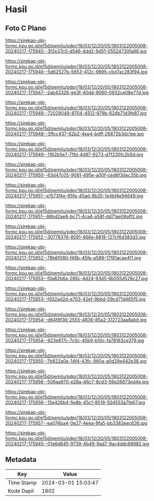 # Hasil

## Foto C Plano

https://sirekap-obj-formc.kpu.go.id/e15d/pemilu/pdpr/18/03/12/20/05/1803122005008-20240217-175945--3f2e37c0-d546-4dd2-9d51-05524730fa86.jpg

https://sirekap-obj-formc.kpu.go.id/e15d/pemilu/pdpr/18/03/12/20/05/1803122005008-20240217-175946--5d62527b-5653-412c-9895-cbd7ac283f94.jpg

https://sirekap-obj-formc.kpu.go.id/e15d/pemilu/pdpr/18/03/12/20/05/1803122005008-20240217-175947--2ab43326-ee3f-40dd-9060-0932ce08e77d.jpg

https://sirekap-obj-formc.kpu.go.id/e15d/pemilu/pdpr/18/03/12/20/05/1803122005008-20240217-175948--72029049-8704-4512-979b-624b71d3fe87.jpg

https://sirekap-obj-formc.kpu.go.id/e15d/pemilu/pdpr/18/03/12/20/05/1803122005008-20240217-175948--3ffcc437-62b2-4ee4-bdff-26872b3dc1ee.jpg

https://sirekap-obj-formc.kpu.go.id/e15d/pemilu/pdpr/18/03/12/20/05/1803122005008-20240217-175949--1162b5e7-71fd-4d97-9273-d7f230fc2b5d.jpg

https://sirekap-obj-formc.kpu.go.id/e15d/pemilu/pdpr/18/03/12/20/05/1803122005008-20240217-175950--63d47c05-9081-495e-a00f-ced6f3dec35b.jpg

https://sirekap-obj-formc.kpu.go.id/e15d/pemilu/pdpr/18/03/12/20/05/1803122005008-20240217-175951--e1573f4e-95fe-45ad-8b35-1e4bf4e94649.jpg

https://sirekap-obj-formc.kpu.go.id/e15d/pemilu/pdpr/18/03/12/20/05/1803122005008-20240217-175951--86bd2ae8-bc71-4ca4-a58f-dd71ae08aff2.jpg

https://sirekap-obj-formc.kpu.go.id/e15d/pemilu/pdpr/18/03/12/20/05/1803122005008-20240217-175952--30778376-8591-466e-8818-127cf6d383d3.jpg

https://sirekap-obj-formc.kpu.go.id/e15d/pemilu/pdpr/18/03/12/20/05/1803122005008-20240217-175952--78b6f080-f48b-45fe-a588-17f81acae4f1.jpg

https://sirekap-obj-formc.kpu.go.id/e15d/pemilu/pdpr/18/03/12/20/05/1803122005008-20240217-175953--f0a82b6a-285c-4d24-93d5-6b555d528c27.jpg

https://sirekap-obj-formc.kpu.go.id/e15d/pemilu/pdpr/18/03/12/20/05/1803122005008-20240217-175953--f932ad2d-e703-42ef-9bbd-09cd71d465f5.jpg

https://sirekap-obj-formc.kpu.go.id/e15d/pemilu/pdpr/18/03/12/20/05/1803122005008-20240217-175954--d64f8f36-2555-4836-85a2-312723aa8abd.jpg

https://sirekap-obj-formc.kpu.go.id/e15d/pemilu/pdpr/18/03/12/20/05/1803122005008-20240217-175954--923e617c-7c0c-45b9-b10c-fa78163ce379.jpg

https://sirekap-obj-formc.kpu.go.id/e15d/pemilu/pdpr/18/03/12/20/05/1803122005008-20240217-175955--7b822a0e-14f4-43fc-960a-a0d29e442e38.jpg

https://sirekap-obj-formc.kpu.go.id/e15d/pemilu/pdpr/18/03/12/20/05/1803122005008-20240217-175956--506aa970-e28a-46c7-8cd3-56e26873ed4e.jpg

https://sirekap-obj-formc.kpu.go.id/e15d/pemilu/pdpr/18/03/12/20/05/1803122005008-20240217-175956--15e426b4-5e8b-45c1-8519-504553a7fe67.jpg

https://sirekap-obj-formc.kpu.go.id/e15d/pemilu/pdpr/18/03/12/20/05/1803122005008-20240217-175957--ea074ba4-0e27-4eea-9fa5-bb3382eec636.jpg

https://sirekap-obj-formc.kpu.go.id/e15d/pemilu/pdpr/18/03/12/20/05/1803122005008-20240217-175945--01e6d845-9739-4b49-9ad7-9ac4ddc68982.jpg


## Metadata

| Key        | Value               |
| ---------- | ------------------- |
| Time Stamp | 2024-03-01 15:03:47 |
| Kode Dapil | 1802                |



